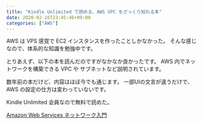 ```yaml
---
title: "Kindle Unlimited で読める、AWS VPC をざっくり知れる本"
date: 2020-02-16T23:45:46+09:00
categories: ["AWS"]
---
```


AWS は VPS 感覚で EC2 インスタンスを作ったことしかなかった。
そんな感じなので、体系的な知識を勉強中です。

とりあえず、以下の本を読んだのですがなかなか良かったです。
AWS 内でネットワークを構築できる VPC や サブネットなど説明されています。

数年前の本だけど、内容はほぼ今でも通じます。
一部UIの文言が違うだけで、AWS の設定の仕方は変わっていないです。

Kindle Unlimited 会員なので無料で読めた。

[Amazon Web Services ネットワーク入門](https://amzn.to/39IgXaj)